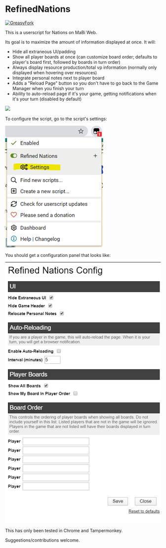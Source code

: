 # RefinedNations

[![GreasyFork](https://img.shields.io/badge/GreasyFork-3.0.0-green)](https://greasyfork.org/en/scripts/403128-refined-nations)

This is a userscript for Nations on MaBi Web.

Its goal is to maximize the amount of information displayed at once.  It will:

* Hide all extraneous UI/padding
* Show all player boards at once (can customize board order; defaults to player's board first, followed by boards in turn order)
* Always display resource production/total vp information (normally only displayed when hovering over resources)
* Integrate personal notes next to player board
* Adds a "Reload Page" button so you don't have to go back to the Game Manager when you finish your turn
* Ability to auto-reload page if it's your game, getting notifications when it's your turn (disabled by default)

<img src="images/nations.png" width="600" />

To configure the script, go to the script's settings:

<img src="images/menu_settings.png" />

You should get a configuration panel that looks like:

<img src="images/config.png" />

This has only been tested in Chrome and Tampermonkey.

Suggestions/contributions welcome.
